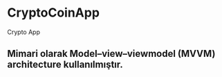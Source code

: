 # CryptoCoinApp

Crypto App 

## Mimari olarak Model–view–viewmodel (MVVM) architecture kullanılmıştır.


